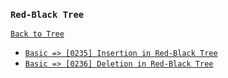 ### `Red-Black Tree`

[`Back to Tree`](../16-tree.md)

* [`Basic => [0235] Insertion in Red-Black Tree`]()
* [`Basic => [0236] Deletion in Red-Black Tree`]()
